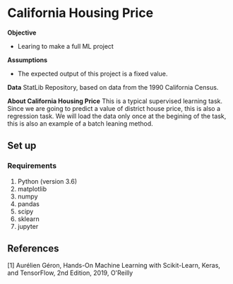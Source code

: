 # California Housing Price

**Objective**
- Learing to make a full ML project

**Assumptions**
- The expected output of this project is a fixed value.

**Data**
StatLib Repository, based on data from the 1990 California Census.

**About California Housing Price**
This is a typical supervised learning task. Since we are going to predict a value of district house price, this is also a regression task. We will load the data only once at the begining of the task, this is also an example of a batch leaning method.

## Set up
### Requirements
1. Python (version 3.6)
2. matplotlib
3. numpy
4. pandas
5. scipy
6. sklearn
7. jupyter

## References
[1] Aurélien Géron, Hands-On Machine Learning with Scikit-Learn, Keras, and TensorFlow, 2nd Edition, 2019, O'Reilly